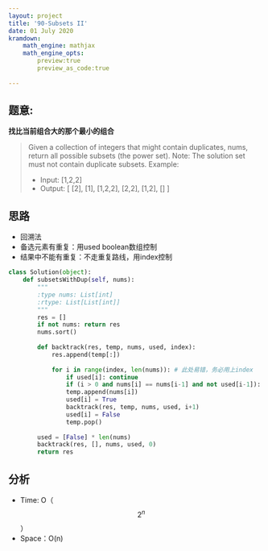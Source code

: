 ```yaml
---
layout: project
title: '90-Subsets II'
date: 01 July 2020
kramdown:
    math_engine: mathjax 
    math_engine_opts:
        preview:true
        preview_as_code:true 
       
---
```

## 题意: 
**找比当前组合大的那个最小的组合**
> Given a collection of integers that might contain duplicates, nums, return all possible subsets (the power set).
> Note: The solution set must not contain duplicate subsets.
> Example:
> - Input: [1,2,2]
> - Output:
> [
>   [2],
>   [1],
>   [1,2,2],
>   [2,2],
>   [1,2],
>   []
> ]

## 思路
- 回溯法
- 备选元素有重复：用used boolean数组控制
- 结果中不能有重复：不走重复路线，用index控制

~~~python
class Solution(object):
    def subsetsWithDup(self, nums):
        """
        :type nums: List[int]
        :rtype: List[List[int]]
        """
        res = []      
        if not nums: return res
        nums.sort()
        
        def backtrack(res, temp, nums, used, index):
            res.append(temp[:])
            
            for i in range(index, len(nums)): # 此处易错，务必用上index
                if used[i]: continue
                if (i > 0 and nums[i] == nums[i-1] and not used[i-1]): continue
                temp.append(nums[i])
                used[i] = True
                backtrack(res, temp, nums, used, i+1)
                used[i] = False
                temp.pop()
                
        used = [False] * len(nums)
        backtrack(res, [], nums, used, 0)
        return res
~~~

## 分析
- Time: O（$$ 2^n $$）
- Space：O(n)
